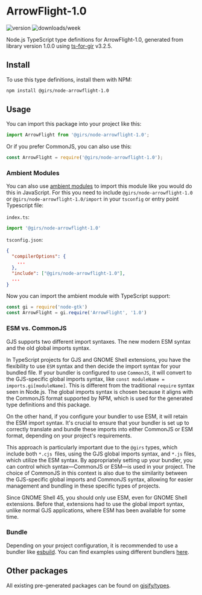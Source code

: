 
# ArrowFlight-1.0

![version](https://img.shields.io/npm/v/@girs/node-arrowflight-1.0)
![downloads/week](https://img.shields.io/npm/dw/@girs/node-arrowflight-1.0)


Node.js TypeScript type definitions for ArrowFlight-1.0, generated from library version 1.0.0 using [ts-for-gir](https://github.com/gjsify/ts-for-gir) v3.2.5.


## Install

To use this type definitions, install them with NPM:
```bash
npm install @girs/node-arrowflight-1.0
```

## Usage

You can import this package into your project like this:
```ts
import ArrowFlight from '@girs/node-arrowflight-1.0';
```

Or if you prefer CommonJS, you can also use this:
```ts
const ArrowFlight = require('@girs/node-arrowflight-1.0');
```

### Ambient Modules

You can also use [ambient modules](https://github.com/gjsify/ts-for-gir/tree/main/packages/cli#ambient-modules) to import this module like you would do this in JavaScript.
For this you need to include `@girs/node-arrowflight-1.0` or `@girs/node-arrowflight-1.0/import` in your `tsconfig` or entry point Typescript file:

`index.ts`:
```ts
import '@girs/node-arrowflight-1.0'
```

`tsconfig.json`:
```json
{
  "compilerOptions": {
    ...
  },
  "include": ["@girs/node-arrowflight-1.0"],
  ...
}
```

Now you can import the ambient module with TypeScript support: 

```ts
const gi = require('node-gtk')
const ArrowFlight = gi.require('ArrowFlight', '1.0')
```



### ESM vs. CommonJS

GJS supports two different import syntaxes. The new modern ESM syntax and the old global imports syntax.

In TypeScript projects for GJS and GNOME Shell extensions, you have the flexibility to use `ESM` syntax and then decide the import syntax for your bundled file. If your bundler is configured to use `CommonJS`, it will convert to the GJS-specific global imports syntax, like `const moduleName = imports.gi[moduleName]`. This is different from the traditional `require` syntax seen in Node.js. The global imports syntax is chosen because it aligns with the CommonJS format supported by NPM, which is used for the generated type definitions and this package.

On the other hand, if you configure your bundler to use ESM, it will retain the ESM import syntax. It's crucial to ensure that your bundler is set up to correctly translate and bundle these imports into either CommonJS or ESM format, depending on your project's requirements.

This approach is particularly important due to the `@girs` types, which include both `*.cjs `files, using the GJS global imports syntax, and `*.js` files, which utilize the ESM syntax. By appropriately setting up your bundler, you can control which syntax—CommonJS or ESM—is used in your project. The choice of CommonJS in this context is also due to the similarity between the GJS-specific global imports and CommonJS syntax, allowing for easier management and bundling in these specific types of projects.

Since GNOME Shell 45, you should only use ESM, even for GNOME Shell extensions. Before that, extensions had to use the global import syntax, unlike normal GJS applications, where ESM has been available for some time.

### Bundle

Depending on your project configuration, it is recommended to use a bundler like [esbuild](https://esbuild.github.io/). You can find examples using different bundlers [here](https://github.com/gjsify/ts-for-gir/tree/main/examples).

## Other packages

All existing pre-generated packages can be found on [gjsify/types](https://github.com/gjsify/types).

